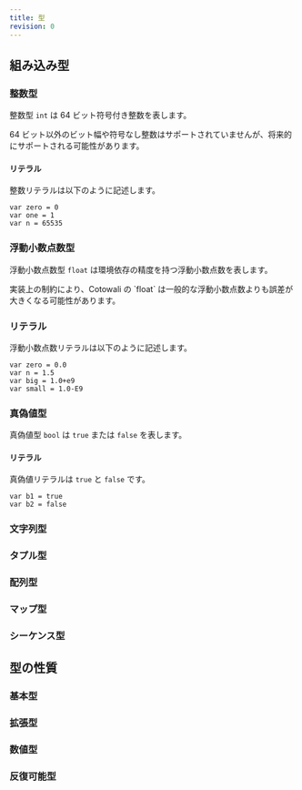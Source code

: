 ```yaml
---
title: 型
revision: 0
---
```


## 組み込み型

<wip></wip>

### 整数型

整数型 `int` は 64 ビット符号付き整数を表します。

<alert type="info">
  64 ビット以外のビット幅や符号なし整数はサポートされていませんが、将来的にサポートされる可能性があります。
</alert>

#### リテラル

整数リテラルは以下のように記述します。

```
var zero = 0
var one = 1
var n = 65535
```

### 浮動小数点数型

浮動小数点数型 `float` は環境依存の精度を持つ浮動小数点数を表します。

<alert>
実装上の制約により、Cotowali の `float` は一般的な浮動小数点数よりも誤差が大きくなる可能性があります。
</alert>

### リテラル

浮動小数点数リテラルは以下のように記述します。

```
var zero = 0.0
var n = 1.5
var big = 1.0+e9
var small = 1.0-E9
```

### 真偽値型

真偽値型 `bool` は `true` または `false` を表します。

#### リテラル

真偽値リテラルは `true` と `false` です。

```
var b1 = true
var b2 = false
```

### 文字列型

<wip></wip>

### タプル型

<wip></wip>

### 配列型

<wip></wip>

### マップ型

<wip></wip>

### シーケンス型

<wip></wip>

## 型の性質

<wip></wip>

### 基本型

<wip></wip>

### 拡張型

<wip></wip>

### 数値型

<wip></wip>

### 反復可能型

<wip></wip>
